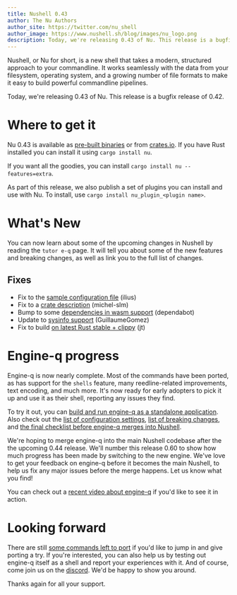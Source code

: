 ```yaml
---
title: Nushell 0.43
author: The Nu Authors
author_site: https://twitter.com/nu_shell
author_image: https://www.nushell.sh/blog/images/nu_logo.png
description: Today, we're releasing 0.43 of Nu. This release is a bugfix release of 0.42.
---
```


Nushell, or Nu for short, is a new shell that takes a modern, structured approach to your commandline. It works seamlessly with the data from your filesystem, operating system, and a growing number of file formats to make it easy to build powerful commandline pipelines.

Today, we're releasing 0.43 of Nu. This release is a bugfix release of 0.42.

<!-- more -->

# Where to get it

Nu 0.43 is available as [pre-built binaries](https://github.com/nushell/nushell/releases/tag/0.43.0) or from [crates.io](https://crates.io/crates/nu). If you have Rust installed you can install it using `cargo install nu`.

If you want all the goodies, you can install `cargo install nu --features=extra`.

As part of this release, we also publish a set of plugins you can install and use with Nu. To install, use `cargo install nu_plugin_<plugin name>`.

# What's New

You can now learn about some of the upcoming changes in Nushell by reading the `tutor e-q` page. It will tell you about some of the new features and breaking changes, as well as link you to the full list of changes.

## Fixes

- Fix to the [sample configuration file](https://github.com/nushell/nushell/pull/4241) (ilius)
- Fix to a [crate description](https://github.com/nushell/nushell/pull/4247) (michel-slm)
- Bump to some [dependencies in wasm support](https://github.com/nushell/nushell/pull/4258) (dependabot)
- Update to [sysinfo support](https://github.com/nushell/nushell/pull/4261) (GuillaumeGomez)
- Fix to build [on latest Rust stable + clippy](https://github.com/nushell/nushell/pull/4262) (jt)

# Engine-q progress

Engine-q is now nearly complete. Most of the commands have been ported, as has support for the `shells` feature, many reedline-related improvements, text encoding, and much more. It's now ready for early adopters to pick it up and use it as their shell, reporting any issues they find.

To try it out, you can [build and run engine-q as a standalone application](https://github.com/nushell/engine-q). Also check out the [list of configuration settings](https://github.com/nushell/engine-q/issues/459), [list of breaking changes](https://github.com/nushell/engine-q/issues/522), and [the final checklist before engine-q merges into Nushell](https://github.com/nushell/engine-q/issues/735).

We're hoping to merge engine-q into the main Nushell codebase after the the upcoming 0.44 release. We'll number this release 0.60 to show how much progress has been made by switching to the new engine. We've love to get your feedback on engine-q before it becomes the main Nushell, to help us fix any major issues before the merge happens. Let us know what you find!

You can check out a [recent video about engine-q](https://www.youtube.com/watch?v=c18l_HPsOxs) if you'd like to see it in action.

# Looking forward

There are still [some commands left to port](https://github.com/nushell/engine-q/issues/242) if you'd like to jump in and give porting a try. If you're interested, you can also help us by testing out engine-q itself as a shell and report your experiences with it. And of course, come join us on the [discord](https://discord.gg/NtAbbGn). We'd be happy to show you around.

Thanks again for all your support.
